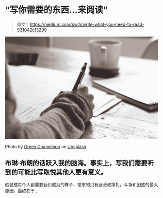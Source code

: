 # “写你需要的东西…来阅读”

> 原文：<https://medium.com/swlh/write-what-you-need-to-read-931042c13299>

![](img/3354c2547f69de7d2befcea1a9ec9fda.png)

Photo by [Green Chameleon](https://unsplash.com/photos/s9CC2SKySJM?utm_source=unsplash&utm_medium=referral&utm_content=creditCopyText) on [Unsplash](https://unsplash.com/collections/159602/the-writers-collection?utm_source=unsplash&utm_medium=referral&utm_content=creditCopyText)

## 布琳·布朗的话跃入我的脑海。事实上，写我们需要听到的可能比写取悦其他人更有意义。

假装成每个人都需要我们成为的样子，带来的只有迷茫和挣扎。斗争和困惑的最大原因，最终在于…